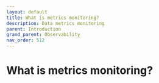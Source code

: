 ```yaml
---
layout: default
title: What is metrics monitoring?
description: Data metrics monitoring
parent: Introduction
grand_parent: Observability
nav_order: 512
---
```


# What is metrics monitoring?